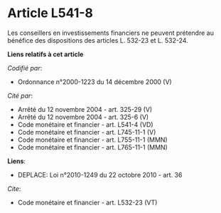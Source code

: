# Article L541-8

Les conseillers en investissements financiers ne peuvent prétendre au bénéfice des dispositions des articles L. 532-23 et L.
532-24.

**Liens relatifs à cet article**

_Codifié par_:

  - Ordonnance n°2000-1223 du 14 décembre 2000 (V)

_Cité par_:

  - Arrêté du 12 novembre 2004 - art. 325-29 (V)
  - Arrêté du 12 novembre 2004 - art. 325-6 (V)
  - Code monétaire et financier - art. L541-4 (VD)
  - Code monétaire et financier - art. L745-11-1 (V)
  - Code monétaire et financier - art. L755-11-1 (MMN)
  - Code monétaire et financier - art. L765-11-1 (MMN)

**Liens**:

  - DEPLACE: Loi n°2010-1249 du 22 octobre 2010 - art. 36

_Cite_:

  - Code monétaire et financier - art. L532-23 (VT)
